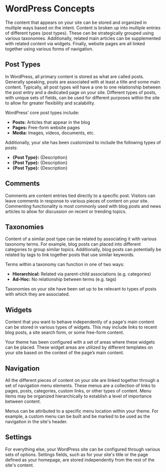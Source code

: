 # WordPress Concepts

The content that appears on your site can be stored and organized in multiple ways based on the intent. Content is broken up into multiple entries of different types (post types). These can be strategically grouped using various taxonomies. Additionally, related main articles can be supplemented with related content via widgets. Finally, website pages are all linked together using various forms of navigation.

## Post Types

In WordPress, all primary content is stored as what are called posts. Generally speaking, posts are associated with at least a title and some main content. Typically, all post types will have a one to one relationship between the post entry and a dedicated page on your site. Different types of posts, with unique sets of fields, can be used for different purposes within the site to allow for greater flexibility and scalability.

WordPress’ core post types include:

* **Posts:** Articles that appear in the blog
* **Pages:** Free-form website pages
* **Media:** Images, videos, documents, etc.

Additionally, your site has been customized to include the following types of posts:

* **{Post Type}:** {Description}
* **{Post Type}:** {Description}
* **{Post Type}:** {Description}

## Comments

Comments are content entries tied directly to a specific post. Visitors can leave comments in response to various pieces of content on your site. Commenting functionality is most commonly used with blog posts and news articles to allow for discussion on recent or trending topics.

## Taxonomies

Content of a similar post type can be related by associating it with various taxonomy terms. For example, blog posts can placed into different categories to group similar topics. Additionally, blog posts can potentially be related by tags to link together posts that use similar keywords.

Terms within a taxonomy can function in one of two ways:

* **Hierarchical:** Related via parent-child associations (e.g. categories)
* **Ad-Hoc:** No relationship between terms (e.g. tags)

Taxonomies on your site have been set up to be relevant to types of posts with which they are associated.

## Widgets

Content that you want to behave independently of a page's main content can be stored in various types of widgets. This may include links to recent blog posts, a site search form, or some free-form content.

Your theme has been configured with a set of areas where these widgets can be placed. These widget areas are utilized by different templates on your site based on the context of the page’s main content.

## Navigation

All the different pieces of content on your site are linked together through a set of navigation menu elements. These menus are a collection of links to pages, posts, categories, custom links, or other types of content. Menu items may be organized hierarchically to establish a level of importance between content.

Menus can be attributed to a specific menu location within your theme. For example, a custom menu can be built and be marked to be used as the navigation in the site's header.

## Settings

For everything else, your WordPress site can be configured through various sets of options. Settings fields, such as for your site's title or the page defined as your homepage, are stored independently from the rest of the site's content.
